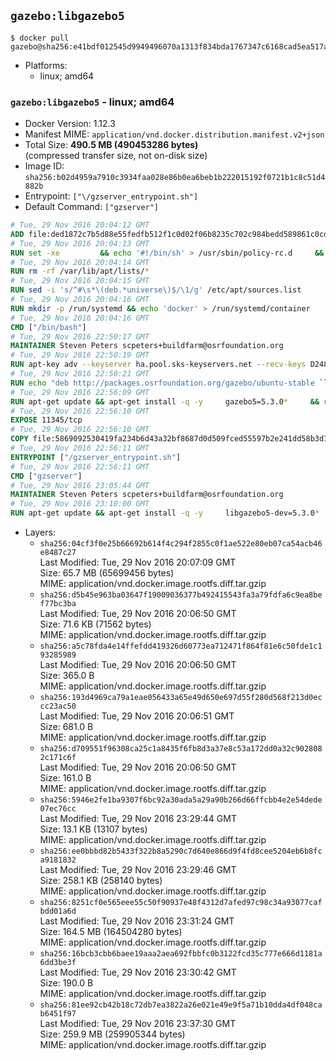 ## `gazebo:libgazebo5`

```console
$ docker pull gazebo@sha256:e41bdf012545d9949496070a1313f834bda1767347c6168cad5ea517a761d17f
```

-	Platforms:
	-	linux; amd64

### `gazebo:libgazebo5` - linux; amd64

-	Docker Version: 1.12.3
-	Manifest MIME: `application/vnd.docker.distribution.manifest.v2+json`
-	Total Size: **490.5 MB (490453286 bytes)**  
	(compressed transfer size, not on-disk size)
-	Image ID: `sha256:b02d4959a7910c3934faa028e86b0ea6beb1b222015192f0721b1c8c51d4882b`
-	Entrypoint: `["\/gzserver_entrypoint.sh"]`
-	Default Command: `["gzserver"]`

```dockerfile
# Tue, 29 Nov 2016 20:04:12 GMT
ADD file:ded1872c7b5d88e55fedfb512f1c0d02f06b8235c702c984bedd589861c0cd46 in / 
# Tue, 29 Nov 2016 20:04:13 GMT
RUN set -xe 		&& echo '#!/bin/sh' > /usr/sbin/policy-rc.d 	&& echo 'exit 101' >> /usr/sbin/policy-rc.d 	&& chmod +x /usr/sbin/policy-rc.d 		&& dpkg-divert --local --rename --add /sbin/initctl 	&& cp -a /usr/sbin/policy-rc.d /sbin/initctl 	&& sed -i 's/^exit.*/exit 0/' /sbin/initctl 		&& echo 'force-unsafe-io' > /etc/dpkg/dpkg.cfg.d/docker-apt-speedup 		&& echo 'DPkg::Post-Invoke { "rm -f /var/cache/apt/archives/*.deb /var/cache/apt/archives/partial/*.deb /var/cache/apt/*.bin || true"; };' > /etc/apt/apt.conf.d/docker-clean 	&& echo 'APT::Update::Post-Invoke { "rm -f /var/cache/apt/archives/*.deb /var/cache/apt/archives/partial/*.deb /var/cache/apt/*.bin || true"; };' >> /etc/apt/apt.conf.d/docker-clean 	&& echo 'Dir::Cache::pkgcache ""; Dir::Cache::srcpkgcache "";' >> /etc/apt/apt.conf.d/docker-clean 		&& echo 'Acquire::Languages "none";' > /etc/apt/apt.conf.d/docker-no-languages 		&& echo 'Acquire::GzipIndexes "true"; Acquire::CompressionTypes::Order:: "gz";' > /etc/apt/apt.conf.d/docker-gzip-indexes 		&& echo 'Apt::AutoRemove::SuggestsImportant "false";' > /etc/apt/apt.conf.d/docker-autoremove-suggests
# Tue, 29 Nov 2016 20:04:14 GMT
RUN rm -rf /var/lib/apt/lists/*
# Tue, 29 Nov 2016 20:04:15 GMT
RUN sed -i 's/^#\s*\(deb.*universe\)$/\1/g' /etc/apt/sources.list
# Tue, 29 Nov 2016 20:04:16 GMT
RUN mkdir -p /run/systemd && echo 'docker' > /run/systemd/container
# Tue, 29 Nov 2016 20:04:16 GMT
CMD ["/bin/bash"]
# Tue, 29 Nov 2016 22:50:17 GMT
MAINTAINER Steven Peters scpeters+buildfarm@osrfoundation.org
# Tue, 29 Nov 2016 22:50:19 GMT
RUN apt-key adv --keyserver ha.pool.sks-keyservers.net --recv-keys D2486D2DD83DB69272AFE98867170598AF249743
# Tue, 29 Nov 2016 22:50:21 GMT
RUN echo "deb http://packages.osrfoundation.org/gazebo/ubuntu-stable `lsb_release -cs` main" > /etc/apt/sources.list.d/gazebo-latest.list
# Tue, 29 Nov 2016 22:56:09 GMT
RUN apt-get update && apt-get install -q -y     gazebo5=5.3.0*     && rm -rf /var/lib/apt/lists/*
# Tue, 29 Nov 2016 22:56:10 GMT
EXPOSE 11345/tcp
# Tue, 29 Nov 2016 22:56:10 GMT
COPY file:5869092530419fa234b6d43a32bf8687d0d509fced55597b2e241dd58b3d1335 in / 
# Tue, 29 Nov 2016 22:56:11 GMT
ENTRYPOINT ["/gzserver_entrypoint.sh"]
# Tue, 29 Nov 2016 22:56:11 GMT
CMD ["gzserver"]
# Tue, 29 Nov 2016 23:05:44 GMT
MAINTAINER Steven Peters scpeters+buildfarm@osrfoundation.org
# Tue, 29 Nov 2016 23:10:00 GMT
RUN apt-get update && apt-get install -q -y     libgazebo5-dev=5.3.0*     && rm -rf /var/lib/apt/lists/*
```

-	Layers:
	-	`sha256:04cf3f0e25b66692b614f4c294f2855c0f1ae522e80eb07ca54acb46e8487c27`  
		Last Modified: Tue, 29 Nov 2016 20:07:09 GMT  
		Size: 65.7 MB (65699456 bytes)  
		MIME: application/vnd.docker.image.rootfs.diff.tar.gzip
	-	`sha256:d5b45e963ba03647f19009036377b492415543fa3a79fdfa6c9ea8bef77bc3ba`  
		Last Modified: Tue, 29 Nov 2016 20:06:50 GMT  
		Size: 71.6 KB (71562 bytes)  
		MIME: application/vnd.docker.image.rootfs.diff.tar.gzip
	-	`sha256:a5c78fda4e14ffefdd419326d60773ea712471f864f81e6c50fde1c193285989`  
		Last Modified: Tue, 29 Nov 2016 20:06:50 GMT  
		Size: 365.0 B  
		MIME: application/vnd.docker.image.rootfs.diff.tar.gzip
	-	`sha256:193d4969ca79a1eae056433a65e49d650e697d55f280d568f213d0eccc23ac50`  
		Last Modified: Tue, 29 Nov 2016 20:06:51 GMT  
		Size: 681.0 B  
		MIME: application/vnd.docker.image.rootfs.diff.tar.gzip
	-	`sha256:d709551f96308ca25c1a8435f6fb8d3a37e8c53a172dd0a32c9028082c171c6f`  
		Last Modified: Tue, 29 Nov 2016 20:06:50 GMT  
		Size: 161.0 B  
		MIME: application/vnd.docker.image.rootfs.diff.tar.gzip
	-	`sha256:5946e2fe1ba9307f6bc92a30ada5a29a90b266d66ffcbb4e2e54dede07ec76cc`  
		Last Modified: Tue, 29 Nov 2016 23:29:44 GMT  
		Size: 13.1 KB (13107 bytes)  
		MIME: application/vnd.docker.image.rootfs.diff.tar.gzip
	-	`sha256:ee0bbbd82b5433f322b8a5290c7d640e866d9f4fd8cee5204eb6b8fca9181832`  
		Last Modified: Tue, 29 Nov 2016 23:29:46 GMT  
		Size: 258.1 KB (258140 bytes)  
		MIME: application/vnd.docker.image.rootfs.diff.tar.gzip
	-	`sha256:8251cf0e565eee55c50f90937e48f4312d7afed97c98c34a93077cafbdd01a6d`  
		Last Modified: Tue, 29 Nov 2016 23:31:24 GMT  
		Size: 164.5 MB (164504280 bytes)  
		MIME: application/vnd.docker.image.rootfs.diff.tar.gzip
	-	`sha256:16bcb3cbb6baee19aaa2aea692fbbfc0b3122fcd35c777e666d1181a6dd3be3f`  
		Last Modified: Tue, 29 Nov 2016 23:30:42 GMT  
		Size: 190.0 B  
		MIME: application/vnd.docker.image.rootfs.diff.tar.gzip
	-	`sha256:81ee92cb42b18c72db7ea3822a26e021e49e9f5a71b10dda4df048cab6451f97`  
		Last Modified: Tue, 29 Nov 2016 23:37:30 GMT  
		Size: 259.9 MB (259905344 bytes)  
		MIME: application/vnd.docker.image.rootfs.diff.tar.gzip
